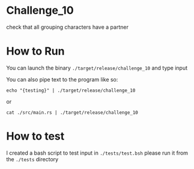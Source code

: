 # Challenge_10

check that all grouping characters have a partner 

# How to Run

You can launch the binary `./target/release/challenge_10` and type input 

You can also pipe text to the program like so:

`echo "{testing}" | ./target/release/challenge_10` 

or

`cat ./src/main.rs | ./target/release/challenge_10`

# How to test

I created a bash script to test input in `./tests/test.bsh` please run it from the `./tests` directory
